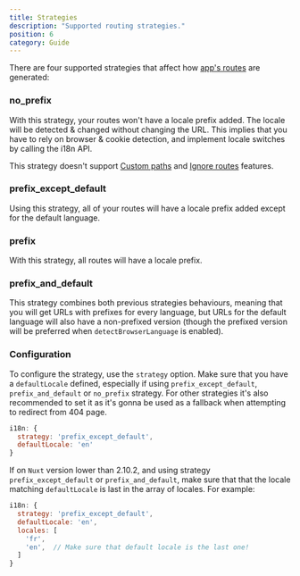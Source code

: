 ```yaml
---
title: Strategies
description: "Supported routing strategies."
position: 6
category: Guide
---
```


There are four supported strategies that affect how [app's routes](/routing) are generated:

### no_prefix

With this strategy, your routes won't have a locale prefix added. The locale will be detected & changed without changing the URL. This implies that you have to rely on browser & cookie detection, and implement locale switches by calling the i18n API.

<alert type="warning">

This strategy doesn't support [Custom paths](/custom-paths) and [Ignore routes](/ignoring-localized-routes) features.

</alert>

### prefix_except_default

Using this strategy, all of your routes will have a locale prefix added except for the default language.

### prefix

With this strategy, all routes will have a locale prefix.

### prefix_and_default

This strategy combines both previous strategies behaviours, meaning that you will get URLs with prefixes for every language, but URLs for the default language will also have a non-prefixed version (though the prefixed version will be preferred when `detectBrowserLanguage` is enabled).

### Configuration

To configure the strategy, use the `strategy` option.
Make sure that you have a `defaultLocale` defined, especially if using `prefix_except_default`, `prefix_and_default` or `no_prefix` strategy. For other strategies it's also recommended to set it as it's gonna be used as a fallback when attempting to redirect from 404 page.

```js {}[nuxt.config.js]
i18n: {
  strategy: 'prefix_except_default',
  defaultLocale: 'en'
}
```

<alert type="warning">

If on `Nuxt` version lower than 2.10.2, and using strategy `prefix_except_default` or `prefix_and_default`, make sure that that the locale matching `defaultLocale` is last in the array of locales. For example:

```js {}[nuxt.config.js]
i18n: {
  strategy: 'prefix_except_default',
  defaultLocale: 'en',
  locales: [
    'fr',
    'en',  // Make sure that default locale is the last one!
  ]
}
```

</alert>
